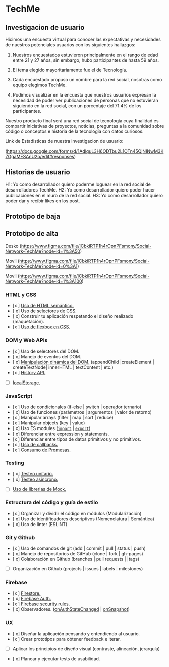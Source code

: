 # TechMe

## Investigacion de usuario
Hicimos una encuesta virtual para conocer las expectativas y necesidades de nuestros potenciales usuarios con los siguientes hallazgos:

1. Nuestros encuestados estuvieron principalmente en el rango de edad entre 21 y 27 años, sin embargo, hubo participantes de hasta 59 años.

2. El tema elegido mayoritariamente fue el de Tecnología.

3. Cada encuestado propuso un nombre para la red social, nosotras como equipo elegimos TechMe.

4. Pudimos visualizar en la encuesta que nuestros usuarios expresan la necesidad de poder ver publicaciones de personas que no estuvieran siguiendo en la red social, con un porcentaje del 71.4% de los participantes.

Nuestro producto final será una red social de tecnología cuya finalidad es compartir iniciativas de proyectos, noticias, preguntas a la comunidad sobre código o conceptos e historia de la tecnología con datos curiosos.

Link de Estadisticas de nuestra investigacion de usuario:

(https://docs.google.com/forms/d/1AdlquL3H6ODTbu2L1OTn45QjNINwM3KZGgaMESAnU2o/edit#responses)

## Historias de usuario
H1: Yo como desarrollador quiero poderme loguear en la red social de desarrolladores TechMe.
H2: Yo como desarrollador quiero poder hacer publicaciones en el muro de la red social.
H3: Yo como desarrollador quiero poder dar y recibir likes en los post.

## Prototipo de baja

## Prototipo de alta

Desko (https://www.figma.com/file/iCbkiRTP1h4rOpnPFsmony/Social-Network-TechMe?node-id=1%3A50)

Movil (https://www.figma.com/file/iCbkiRTP1h4rOpnPFsmony/Social-Network-TechMe?node-id=0%3A1)

Movil (https://www.figma.com/file/iCbkiRTP1h4rOpnPFsmony/Social-Network-TechMe?node-id=1%3A100)

### HTML y CSS

* [x ] [Uso de HTML semántico.](https://developer.mozilla.org/en-US/docs/Glossary/Semantics#Semantics_in_HTML)
* [ x] Uso de selectores de CSS.
* [ x] Construir tu aplicación respetando el diseño realizado (maquetación).
* [x ] [Uso de flexbox en CSS.](https://css-tricks.com/snippets/css/a-guide-to-flexbox/)

### DOM y Web APIs

* [x ] Uso de selectores del DOM.
* [ x] Manejo de eventos del DOM.
* [ x] [Manipulación dinámica del DOM.](https://developer.mozilla.org/es/docs/Referencia_DOM_de_Gecko/Introducci%C3%B3n)
(appendChild |createElement | createTextNode| innerHTML | textContent | etc.)
* [x ] [History API.](https://developer.mozilla.org/es/docs/DOM/Manipulando_el_historial_del_navegador)
* [ ] [localStorage.](https://developer.mozilla.org/es/docs/Web/API/Window/localStorage)

### JavaScript

* [x ] Uso de condicionales (if-else | switch | operador ternario)
* [ x] Uso de funciones (parámetros | argumentos | valor de retorno)
* [x ] Manipular arrays (filter | map | sort | reduce)
* [x ] Manipular objects (key | value)
* [ x] Uso ES modules ([`import`](https://developer.mozilla.org/en-US/docs/Web/JavaScript/Reference/Statements/import)
| [`export`](https://developer.mozilla.org/en-US/docs/Web/JavaScript/Reference/Statements/export))
* [ x] Diferenciar entre expression y statements.
* [x ] Diferenciar entre tipos de datos primitivos y no primitivos.
* [x ] [Uso de callbacks.](https://developer.mozilla.org/es/docs/Glossary/Callback_function)
* [x ] [Consumo de Promesas.](https://scotch.io/tutorials/javascript-promises-for-dummies#toc-consuming-promises)

### Testing

* [ x] [Testeo unitario.](https://jestjs.io/docs/es-ES/getting-started)
* [ x] [Testeo asíncrono.](https://jestjs.io/docs/es-ES/asynchronous)
* [ ] [Uso de librerias de Mock.](https://jestjs.io/docs/es-ES/manual-mocks)

### Estructura del código y guía de estilo

* [x ] Organizar y dividir el código en módulos (Modularización)
* [ x] Uso de identificadores descriptivos (Nomenclatura | Semántica)
* [ x] Uso de linter (ESLINT)

### Git y Github

* [x ] Uso de comandos de git (add | commit | pull | status | push)
* [ x] Manejo de repositorios de GitHub (clone | fork | gh-pages)
* [ x] Colaboración en Github (branches | pull requests | |tags)
* [ ] Organización en Github (projects | issues | labels | milestones)

### Firebase

* [x ] [Firestore.](https://firebase.google.com/docs/firestore)
* [ x] [Firebase Auth.](https://firebase.google.com/docs/auth/web/start)
* [x ] [Firebase security rules.](https://firebase.google.com/docs/rules)
* [ x] Observadores. ([onAuthStateChanged](https://firebase.google.com/docs/auth/web/manage-users?hl=es#get_the_currently_signed-in_user)
 | [onSnapshot](https://firebase.google.com/docs/firestore/query-data/listen#listen_to_multiple_documents_in_a_collection))

### UX

* [ x] Diseñar la aplicación pensando y entendiendo al usuario.
* [x ] Crear prototipos para obtener feedback e iterar.
* [ ] Aplicar los principios de diseño visual (contraste, alineación, jerarquía)
* [ x] Planear y ejecutar tests de usabilidad.

 